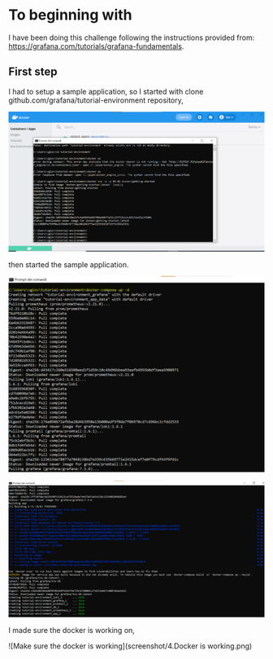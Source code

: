 # To beginning with 
I have been doing this challenge following the instructions provided from: https://grafana.com/tutorials/grafana-fundamentals.

## First step
I had to setup a sample application, so I started with clone github.com/grafana/tutorial-environment repository,

![Setup](screenshot/1.Setup.png)

then started the sample application.

![Start a sample app](screenshot/2.Start_sample_app.png)

![Start_sample_application2](screenshot/3.Start_sample_application2.png)

I made sure the docker is working on,

![Make sure the docker is working](screenshot/4.Docker is working.png)
